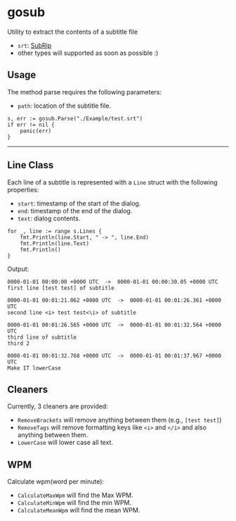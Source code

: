# gosub
Utility to extract the contents of a subtitle file
* `srt`: [SubRip](https://en.wikipedia.org/wiki/SubRip)
* other types will supported as soon as possible :)

## Usage
The method parse requires the following parameters:
* `path`: location of the subtitle file.

```golang
s, err := gosub.Parse("./Example/test.srt")
if err != nil {
	panic(err)
}
```
___

## Line Class

Each line of a subtitle is represented with a `Line` struct with the following properties:

* `start`: timestamp of the start of the dialog.
* `end`: timestamp of the end of the dialog.
* `text`: dialog contents.

```golang
for _, line := range s.Lines {
	fmt.Println(line.Start, " -> ", line.End)
	fmt.Println(line.Text)
	fmt.Println()
}
```

Output:
```text
0000-01-01 00:00:00 +0000 UTC  ->  0000-01-01 00:00:30.05 +0000 UTC
first line [test test] of subtitle

0000-01-01 00:01:21.062 +0000 UTC  ->  0000-01-01 00:01:26.361 +0000 UTC
second line <i> test test<\i> of subtitle

0000-01-01 00:01:26.565 +0000 UTC  ->  0000-01-01 00:01:32.564 +0000 UTC
third line of subtitle
third 2

0000-01-01 00:01:32.768 +0000 UTC  ->  0000-01-01 00:01:37.967 +0000 UTC
Make IT lowerCase

```
## Cleaners

Currently, 3 cleaners are provided:

* `RemoveBrackets` will remove anything between them (e.g., `[test test]`)
* `RemoveTags` will remove formatting keys like `<i>` and `</i>` and also anything between them.
* `LowerCase` will lower case all text. 

## WPM

Calculate wpm(word per minute):

* `CalculateMaxWpm` will find the Max WPM.
* `CalculateMinWpm` will find the min WPM.
* `CalculateMeanWpm` will find the mean WPM.
